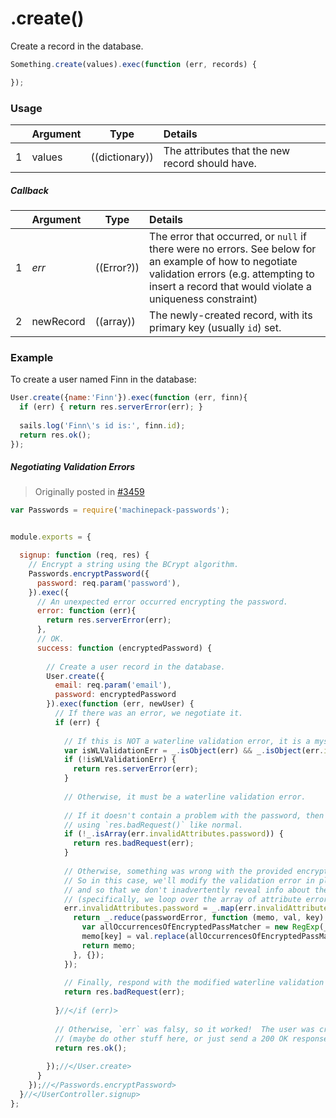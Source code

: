 # .create()

Create a record in the database.

```javascript
Something.create(values).exec(function (err, records) {

});
```

### Usage

|   |     Argument        | Type                                         | Details                            |
|---|:--------------------|----------------------------------------------|:-----------------------------------|
| 1 |    values           | ((dictionary))                               | The attributes that the new record should have.

##### Callback

|   |     Argument        | Type                | Details |
|---|:--------------------|---------------------|:---------------------------------------------------------------------------------|
| 1 |    _err_            | ((Error?))          | The error that occurred, or `null` if there were no errors.  See below for an example of how to negotiate validation errors (e.g. attempting to insert a record that would violate a uniqueness constraint)
| 2 |    newRecord        | ((array))           | The newly-created record, with its primary key (usually `id`) set.


### Example

To create a user named Finn in the database:
```javascript
User.create({name:'Finn'}).exec(function (err, finn){
  if (err) { return res.serverError(err); }
    
  sails.log('Finn\'s id is:', finn.id);
  return res.ok();
});
```


##### Negotiating Validation Errors

> Originally posted in [#3459](https://github.com/balderdashy/sails/issues/3459#issuecomment-170155680)

```javascript
var Passwords = require('machinepack-passwords');


module.exports = {

  signup: function (req, res) {
    // Encrypt a string using the BCrypt algorithm.
    Passwords.encryptPassword({
      password: req.param('password'),
    }).exec({
      // An unexpected error occurred encrypting the password.
      error: function (err){
        return res.serverError(err);
      },
      // OK.
      success: function (encryptedPassword) {
    
        // Create a user record in the database.
        User.create({
          email: req.param('email'),
          password: encryptedPassword
        }).exec(function (err, newUser) {
          // If there was an error, we negotiate it.
          if (err) {
    
            // If this is NOT a waterline validation error, it is a mysterious error indeed.
            var isWLValidationErr = _.isObject(err) && _.isObject(err.invalidAttributes);
            if (!isWLValidationErr) {
              return res.serverError(err);
            }
    
            // Otherwise, it must be a waterline validation error.
    
            // If it doesn't contain a problem with the password, then just handle is
            // using `res.badRequest()` like normal.
            if (!_.isArray(err.invalidAttributes.password)) {
              return res.badRequest(err);
            }
    
            // Otherwise, something was wrong with the provided encrypted password.
            // So in this case, we'll modify the validation error in place to improve the error output
            // and so that we don't inadvertently reveal info about the encrypted password.
            // (specifically, we loop over the array of attribute errors and modify them).
            err.invalidAttributes.password = _.map(err.invalidAttributes.password, function eachPasswordErr (passwordError) {
              return _.reduce(passwordError, function (memo, val, key) {
                var allOccurrencesOfEncryptedPassMatcher = new RegExp(_.escapeRegExp(encryptedPassword),'g');
                memo[key] = val.replace(allOccurrencesOfEncryptedPassMatcher, '****');
                return memo;
              }, {});
            });
            
            // Finally, respond with the modified waterline validation error and a 400 status code.
            return res.badRequest(err);
    
          }//</if (err)>
    
          // Otherwise, `err` was falsy, so it worked!  The user was created.
          // (maybe do other stuff here, or just send a 200 OK response)
          return res.ok();
    
        });//</User.create>
      }
    });//</Passwords.encryptPassword>
  }//</UserController.signup>
};
```



<docmeta name="displayName" value=".create()">
<docmeta name="pageType" value="method">
